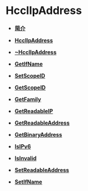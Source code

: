 # HcclIpAddress<a name="ZH-CN_TOPIC_0000001994627148"></a>

-   **[简介](简介-1.md)**  

-   **[HcclIpAddress](HcclIpAddress-2.md)**  

-   **[\~HcclIpAddress](HcclIpAddress-3.md)**  

-   **[GetIfName](GetIfName.md)**  

-   **[SetScopeID](SetScopeID.md)**  

-   **[GetScopeID](GetScopeID.md)**  

-   **[GetFamily](GetFamily.md)**  

-   **[GetReadableIP](GetReadableIP.md)**  

-   **[GetReadableAddress](GetReadableAddress.md)**  

-   **[GetBinaryAddress](GetBinaryAddress.md)**  

-   **[IsIPv6](IsIPv6.md)**  

-   **[IsInvalid](IsInvalid.md)**  

-   **[SetReadableAddress](SetReadableAddress.md)**  

-   **[SetIfName](SetIfName.md)**  

